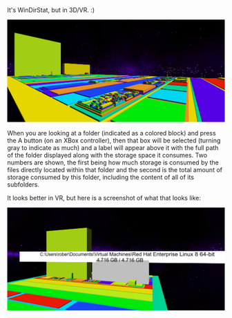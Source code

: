 It's WinDirStat, but in 3D/VR.  :)  

![](img/WinDirStatVR_1.png)  

When you are looking at a folder (indicated as a colored block) and press the A button (on an XBox controller), then that box will be selected (turning gray to indicate as much) and a label will appear above it with the full path of the folder displayed along with the storage space it consumes.  Two numbers are shown, the first being how much storage is consumed by the files directly located within that folder and the second is the total amount of storage consumed by this folder, including the content of all of its subfolders.  

It looks better in VR, but here is a screenshot of what that looks like:  

![](img/WinDirStatVR_2.png)  